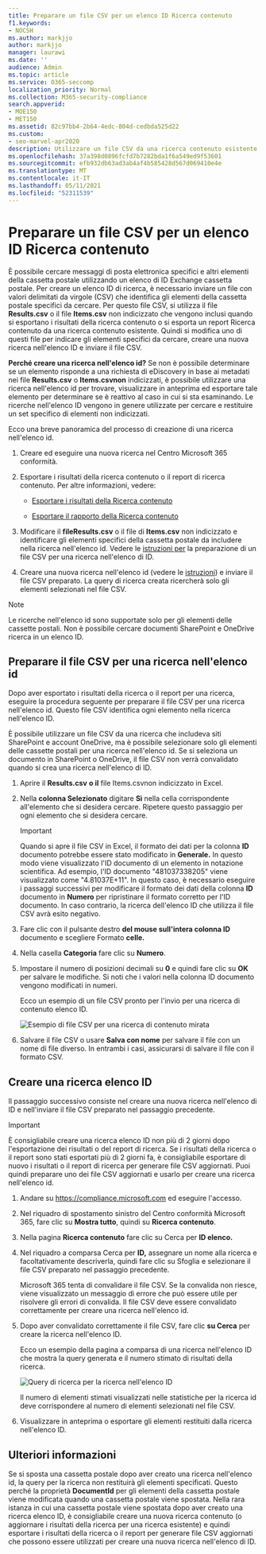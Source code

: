 ```yaml
---
title: Preparare un file CSV per un elenco ID Ricerca contenuto
f1.keywords:
- NOCSH
ms.author: markjjo
author: markjjo
manager: laurawi
ms.date: ''
audience: Admin
ms.topic: article
ms.service: O365-seccomp
localization_priority: Normal
ms.collection: M365-security-compliance
search.appverid:
- MOE150
- MET150
ms.assetid: 82c97bb4-2b64-4edc-804d-cedbda525d22
ms.custom:
- seo-marvel-apr2020
description: Utilizzare un file CSV da una ricerca contenuto esistente per creare una ricerca nell'elenco ID che restituisce elementi di posta elettronica specifici.
ms.openlocfilehash: 37a398d0896fcfd7b7282bda1f6a549ed9f53601
ms.sourcegitcommit: efb932db63ad3ab4af4b585428d567d069410e4e
ms.translationtype: MT
ms.contentlocale: it-IT
ms.lasthandoff: 05/11/2021
ms.locfileid: "52311539"
---
```

# <a name="prepare-a-csv-file-for-an-id-list-content-search"></a>Preparare un file CSV per un elenco ID Ricerca contenuto

È possibile cercare messaggi di posta elettronica specifici e altri elementi della cassetta postale utilizzando un elenco di ID Exchange cassetta postale. Per creare un elenco ID di ricerca, è necessario inviare un file con valori delimitati da virgole (CSV) che identifica gli elementi della cassetta postale specifici da cercare. Per questo file CSV, si utilizza il file **Results.csv** o il file **Items.csv** non indicizzato che vengono inclusi quando si esportano i risultati della ricerca contenuto o si esporta un report Ricerca contenuto da una ricerca contenuto esistente. Quindi si modifica uno di questi file per indicare gli elementi specifici da cercare, creare una nuova ricerca nell'elenco ID e inviare il file CSV.

**Perché creare una ricerca nell'elenco id?** Se non è possibile determinare se un elemento risponde a una richiesta di eDiscovery in base ai metadati nei file **Results.csv** o **Items.csvnon** indicizzati, è possibile utilizzare una ricerca nell'elenco id per trovare, visualizzare in anteprima ed esportare tale elemento per determinare se è reattivo al caso in cui si sta esaminando. Le ricerche nell'elenco ID vengono in genere utilizzate per cercare e restituire un set specifico di elementi non indicizzati.

Ecco una breve panoramica del processo di creazione di una ricerca nell'elenco id.

1. Creare ed eseguire una nuova ricerca nel Centro Microsoft 365 conformità.

2. Esportare i risultati della ricerca contenuto o il report di ricerca contenuto. Per altre informazioni, vedere:

    - [Esportare i risultati della Ricerca contenuto](export-search-results.md)

    - [Esportare il rapporto della Ricerca contenuto](export-a-content-search-report.md)

3. Modificare il **fileResults.csv** o il file di **Items.csv** non indicizzato e identificare gli elementi specifici della cassetta postale da includere nella ricerca nell'elenco id. Vedere le [istruzioni per](#prepare-the-csv-file-for-an-id-list-search) la preparazione di un file CSV per una ricerca nell'elenco di ID.

4. Creare una nuova ricerca nell'elenco id (vedere le [istruzioni](#create-an-id-list-search)) e inviare il file CSV preparato. La query di ricerca creata ricercherà solo gli elementi selezionati nel file CSV.

> [!NOTE]
> Le ricerche nell'elenco id sono supportate solo per gli elementi delle cassette postali. Non è possibile cercare documenti SharePoint e OneDrive ricerca in un elenco ID.

## <a name="prepare-the-csv-file-for-an-id-list-search"></a>Preparare il file CSV per una ricerca nell'elenco id

Dopo aver esportato i risultati della ricerca o il report per una ricerca, eseguire la procedura seguente per preparare il file CSV per una ricerca nell'elenco id. Questo file CSV identifica ogni elemento nella ricerca nell'elenco ID.

È possibile utilizzare un file CSV da una ricerca che includeva siti SharePoint e account OneDrive, ma è possibile selezionare solo gli elementi delle cassette postali per una ricerca nell'elenco id. Se si seleziona un documento in SharePoint o OneDrive, il file CSV non verrà convalidato quando si crea una ricerca nell'elenco di ID.

1. Aprire il **Results.csv** **o il** file Items.csvnon indicizzato in Excel.

2. Nella **colonna Selezionato** digitare **Sì** nella cella corrispondente all'elemento che si desidera cercare. Ripetere questo passaggio per ogni elemento che si desidera cercare.

    > [!IMPORTANT]
    > Quando si apre il file CSV in Excel, il formato dei dati per la colonna **ID** documento potrebbe essere stato modificato in **Generale.** In questo modo viene visualizzato l'ID documento di un elemento in notazione scientifica. Ad esempio, l'ID documento "481037338205" viene visualizzato come "4.81037E+11". In questo caso, è necessario eseguire i passaggi successivi per modificare il formato dei dati della colonna **ID** documento in **Numero** per ripristinare il formato corretto per l'ID documento. In caso contrario, la ricerca dell'elenco ID che utilizza il file CSV avrà esito negativo.

3. Fare clic con il pulsante destro **del mouse sull'intera colonna ID** documento e scegliere Formato **celle.**

4. Nella casella **Categoria** fare clic su **Numero**.

5. Impostare il numero di posizioni decimali su **0** e quindi fare clic su **OK** per salvare le modifiche. Si noti che i valori nella colonna ID documento vengono modificati in numeri.

    Ecco un esempio di un file CSV pronto per l'invio per una ricerca di contenuto elenco ID.

    ![Esempio di file CSV per una ricerca di contenuto mirata](../media/SearchIDListCSVFile.png)

6. Salvare il file CSV o usare **Salva con nome** per salvare il file con un nome di file diverso. In entrambi i casi, assicurarsi di salvare il file con il formato CSV.

## <a name="create-an-id-list-search"></a>Creare una ricerca elenco ID

Il passaggio successivo consiste nel creare una nuova ricerca nell'elenco di ID e nell'inviare il file CSV preparato nel passaggio precedente.

> [!IMPORTANT]
> È consigliabile creare una ricerca elenco ID non più di 2 giorni dopo l'esportazione dei risultati o del report di ricerca. Se i risultati della ricerca o il report sono stati esportati più di 2 giorni fa, è consigliabile esportare di nuovo i risultati o il report di ricerca per generare file CSV aggiornati. Puoi quindi preparare uno dei file CSV aggiornati e usarlo per creare una ricerca nell'elenco id.

1. Andare su <https://compliance.microsoft.com> ed eseguire l'accesso.

2. Nel riquadro di spostamento sinistro del Centro conformità Microsoft 365, fare clic su **Mostra tutto**, quindi su **Ricerca contenuto**.

3. Nella pagina **Ricerca contenuto** fare clic su Cerca per **ID elenco.**

4. Nel riquadro a comparsa Cerca per **ID,** assegnare un nome  alla ricerca e facoltativamente descriverla, quindi fare clic su Sfoglia e selezionare il file CSV preparato nel passaggio precedente.

    Microsoft 365 tenta di convalidare il file CSV. Se la convalida non riesce, viene visualizzato un messaggio di errore che può essere utile per risolvere gli errori di convalida. Il file CSV deve essere convalidato correttamente per creare una ricerca nell'elenco id.

5. Dopo aver convalidato correttamente il file CSV, fare clic **su Cerca** per creare la ricerca nell'elenco ID.

    Ecco un esempio della pagina a comparsa di una ricerca nell'elenco ID che mostra la query generata e il numero stimato di risultati della ricerca.

    ![Query di ricerca per la ricerca nell'elenco ID](../media/SearchIDListFlyout.png)

    Il numero di elementi stimati visualizzati nelle statistiche per la ricerca id deve corrispondere al numero di elementi selezionati nel file CSV.

6. Visualizzare in anteprima o esportare gli elementi restituiti dalla ricerca nell'elenco ID.

## <a name="more-information"></a>Ulteriori informazioni

Se si sposta una cassetta postale dopo aver creato una ricerca nell'elenco id, la query per la ricerca non restituirà gli elementi specificati. Questo perché la proprietà **DocumentId** per gli elementi della cassetta postale viene modificata quando una cassetta postale viene spostata. Nella rara istanza in cui una cassetta postale viene spostata dopo aver creato una ricerca elenco ID, è consigliabile creare una nuova ricerca contenuto (o aggiornare i risultati della ricerca per una ricerca esistente) e quindi esportare i risultati della ricerca o il report per generare file CSV aggiornati che possono essere utilizzati per creare una nuova ricerca nell'elenco di ID.
